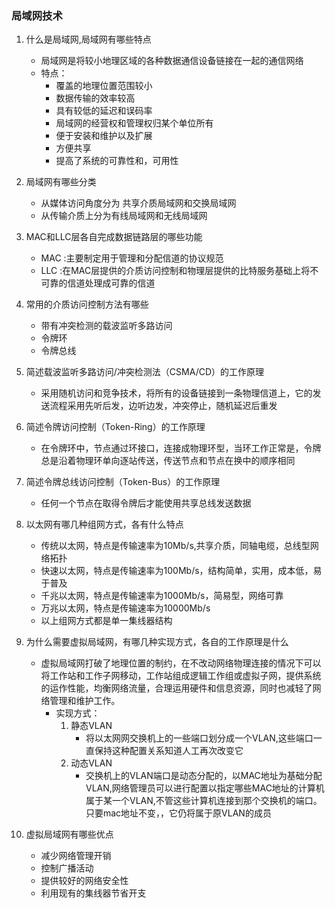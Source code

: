 ### 局域网技术
1. 什么是局域网,局域网有哪些特点
   - 局域网是将较小地理区域的各种数据通信设备链接在一起的通信网络
   - 特点：
        - 覆盖的地理位置范围较小
        - 数据传输的效率较高
        - 具有较低的延迟和误码率
        - 局域网的经营权和管理权归某个单位所有
        - 便于安装和维护以及扩展
        - 方便共享
        - 提高了系统的可靠性和，可用性
2. 局域网有哪些分类
   - 从媒体访问角度分为 共享介质局域网和交换局域网 
   - 从传输介质上分为有线局域网和无线局域网
3. MAC和LLC层各自完成数据链路层的哪些功能
   - MAC :主要制定用于管理和分配信道的协议规范
   - LLC :在MAC层提供的介质访问控制和物理层提供的比特服务基础上将不可靠的信道处理成可靠的信道
4. 常用的介质访问控制方法有哪些
    - 带有冲突检测的载波监听多路访问
    - 令牌环
    - 令牌总线
5. 简述载波监听多路访问/冲突检测法（CSMA/CD）的工作原理
    - 采用随机访问和竞争技术，将所有的设备链接到一条物理信道上，它的发送流程采用先听后发，边听边发，冲突停止，随机延迟后重发
6. 简述令牌访问控制（Token-Ring）的工作原理
    - 在令牌环中，节点通过环接口，连接成物理环型，当环工作正常是，令牌总是沿着物理环单向逐站传送，传送节点和节点在换中的顺序相同
7. 简述令牌总线访问控制（Token-Bus）的工作原理
    - 任何一个节点在取得令牌后才能使用共享总线发送数据
8. 以太网有哪几种组网方式，各有什么特点
    - 传统以太网，特点是传输速率为10Mb/s,共享介质，同轴电缆，总线型网络拓扑
    - 快速以太网，特点是传输速率为100Mb/s，结构简单，实用，成本低，易于普及
    - 千兆以太网，特点是传输速率为1000Mb/s，简易型，网络可靠
    - 万兆以太网，特点是传输速率为10000Mb/s
    - 以上组网方式都是单一集线器结构
9. 为什么需要虚拟局域网，有哪几种实现方式，各自的工作原理是什么
    - 虚拟局域网打破了地理位置的制约，在不改动网络物理连接的情况下可以将工作站和工作子网移动，工作站组成逻辑工作组或虚拟子网，提供系统的运作性能，均衡网络流量，合理运用硬件和信息资源，同时也减轻了网络管理和维护工作。
        - 实现方式：
            1. 静态VLAN 
                - 将以太网网交换机上的一些端口划分成一个VLAN,这些端口一直保持这种配置关系知道人工再次改变它
            2. 动态VLAN 
                - 交换机上的VLAN端口是动态分配的，以MAC地址为基础分配VLAN,网络管理员可以进行配置以指定哪些MAC地址的计算机属于某一个VLAN,不管这些计算机连接到那个交换机的端口。只要mac地址不变，，它仍将属于原VLAN的成员
    
10. 虚拟局域网有哪些优点
    - 减少网络管理开销
    - 控制广播活动
    - 提供较好的网络安全性
    - 利用现有的集线器节省开支